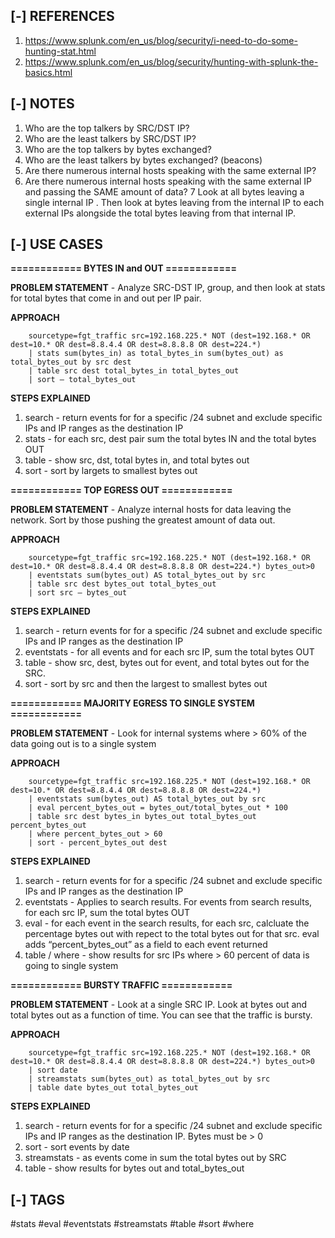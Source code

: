 <!---------------------------------------------------------------------------------
Copyright: (c) BLS OPS LLC.
This program is free software: you can redistribute it and/or modify
it under the terms of the GNU General Public License as published by
the Free Software Foundation, version 3.
This program is distributed in the hope that it will be useful,
but WITHOUT ANY WARRANTY; without even the implied warranty of
MERCHANTABILITY or FITNESS FOR A PARTICULAR PURPOSE. See the
GNU General Public License for more details.
You should have received a copy of the GNU General Public License
along with this program. If not, see <https://www.gnu.org/licenses/>.
--------------------------------------------------------------------------------->
## [-] REFERENCES

1. https://www.splunk.com/en_us/blog/security/i-need-to-do-some-hunting-stat.html
2. https://www.splunk.com/en_us/blog/security/hunting-with-splunk-the-basics.html


## [-] NOTES

1. Who are the top talkers by SRC/DST IP?
2. Who are the least talkers by  SRC/DST IP?
3. Who are the top talkers by bytes exchanged?
4. Who are the least talkers by bytes exchanged? (beacons)
5. Are there numerous internal hosts speaking with the same external IP?
6. Are there numerous internal hosts speaking with the same external IP and passing the SAME amount of data? 
7 Look at all bytes leaving a single internal IP . Then look at bytes leaving from the internal IP to each external IPs alongside the total bytes leaving from that internal IP.


## [-] USE CASES

__============ BYTES IN and OUT ============__

__PROBLEM STATEMENT__ - Analyze SRC-DST IP, group, and then look at stats for total bytes that come in and out per IP pair.

__APPROACH__

        sourcetype=fgt_traffic src=192.168.225.* NOT (dest=192.168.* OR dest=10.* OR dest=8.8.4.4 OR dest=8.8.8.8 OR dest=224.*)
        | stats sum(bytes_in) as total_bytes_in sum(bytes_out) as total_bytes_out by src dest
        | table src dest total_bytes_in total_bytes_out
        | sort – total_bytes_out

__STEPS EXPLAINED__ 

1. search - return events for for a specific /24 subnet and exclude specific IPs and IP ranges as the destination IP
2. stats - for each src, dest pair sum the total bytes IN and the total bytes OUT
3. table - show src, dst, total bytes in, and total bytes out
4. sort - sort by largets to smallest bytes out

__============ TOP EGRESS OUT ============__

__PROBLEM STATEMENT__ - Analyze internal hosts for data leaving the network. Sort by those pushing the greatest amount of data out.

__APPROACH__

        sourcetype=fgt_traffic src=192.168.225.* NOT (dest=192.168.* OR dest=10.* OR dest=8.8.4.4 OR dest=8.8.8.8 OR dest=224.*) bytes_out>0
        | eventstats sum(bytes_out) AS total_bytes_out by src
        | table src dest bytes_out total_bytes_out
        | sort src – bytes_out

__STEPS EXPLAINED__

1. search - return events for for a specific /24 subnet and exclude specific IPs and IP ranges as the destination IP
2. eventstats - for all events and for each src IP, sum the total bytes OUT
3. table - show src, dest, bytes out for event, and total bytes out for the SRC. 
4. sort - sort by src and then the largest to smallest bytes out

__============ MAJORITY EGRESS TO SINGLE SYSTEM ============__

__PROBLEM STATEMENT__ - Look for internal systems where > 60% of the data going out is to a single system

__APPROACH__

        sourcetype=fgt_traffic src=192.168.225.* NOT (dest=192.168.* OR dest=10.* OR dest=8.8.4.4 OR dest=8.8.8.8 OR dest=224.*)
        | eventstats sum(bytes_out) AS total_bytes_out by src
        | eval percent_bytes_out = bytes_out/total_bytes_out * 100
        | table src dest bytes_in bytes_out total_bytes_out percent_bytes_out
        | where percent_bytes_out > 60
        | sort - percent_bytes_out dest

__STEPS EXPLAINED__

1. search - return events for for a specific /24 subnet and exclude specific IPs and IP ranges as the destination IP
2. eventstats - Applies to search results. For events from search results, for each src IP, sum the total bytes OUT
3. eval - for each event in the search results, for each src, calcluate the percentage bytes out with repect to the total bytes out for that src. eval adds “percent_bytes_out” as a field to each event returned
4. table / where - show results for src IPs where > 60 percent of data is going to single system 

__============ BURSTY TRAFFIC ============__

__PROBLEM STATEMENT__ - Look at a single SRC IP. Look at bytes out and total bytes out as a function of time. You can see that the traffic is bursty.

__APPROACH__

        sourcetype=fgt_traffic src=192.168.225.* NOT (dest=192.168.* OR dest=10.* OR dest=8.8.4.4 OR dest=8.8.8.8 OR dest=224.*) bytes_out>0
        | sort date
        | streamstats sum(bytes_out) as total_bytes_out by src
        | table date bytes_out total_bytes_out

__STEPS EXPLAINED__

1. search - return events for for a specific /24 subnet and exclude specific IPs and IP ranges as the destination IP. Bytes must be > 0
2. sort - sort events by date
3. streamstats - as events come in sum the total bytes out by SRC
4. table - show results for bytes out and total_bytes_out 


## [-] TAGS

\#stats #eval #eventstats #streamstats #table #sort #where
